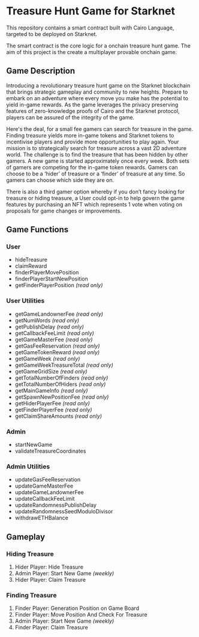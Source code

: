 # Treasure Hunt Game for Starknet

This repository contains a smart contract built with Cairo Language, targeted to be deployed on Starknet.

The smart contract is the core logic for a onchain treasure hunt game. The aim of this project is the create a multiplayer provable onchain game.



## Game Description

Introducing a revolutionary treasure hunt game on the Starknet blockchain that brings strategic gameplay and community to new heights. Prepare to embark on an adventure where every move you make has the potential to yield in-game rewards. As the game leverages the privacy preserving features of zero-knowledge proofs of Cairo and the Starknet protocol, players can be assured of the integrity of the game. 


Here's the deal, for a small fee gamers can search for treasure in the game. Finding treasure yields more in-game tokens and Starknet tokens to incentivise players and provide more opportunities to play again. Your mission is to strategically search for treasure across a vast 2D adventure world. The challenge is to find the treasure that has been hidden by other gamers. A new game is started approximately once every week. Both sets of gamers are competing for the in-game token rewards. Gamers can choose to be a ‘hider’ of treasure or a ‘finder’ of treasure at any time. So gamers can choose which side they are on. 


There is also a third gamer option whereby if you don’t fancy looking for treasure or hiding treasure, a User could opt-in to help govern the game features by purchasing an NFT which represents 1 vote when voting on proposals for game changes or improvements.




## Game Functions 

### User

- hideTreasure
- claimReward
- finderPlayerMovePosition
- finderPlayerStartNewPosition
- getFinderPlayerPosition *(read only)*

### User Utilities

- getGameLandownerFee *(read only)*
- getNumWords *(read only)*
- getPublishDelay *(read only)*
- getCallbackFeeLimit *(read only)*
- getGameMasterFee *(read only)*
- getGasFeeReservation *(read only)*
- getGameTokenReward *(read only)*
- getGameWeek *(read only)*
- getGameWeekTreasureTotal *(read only)*
- getGameGridSize *(read only)*
- getTotalNumberOfFinders *(read only)*
- getTotalNumberOfHiders *(read only)*
- getMainGameInfo *(read only)*
- getSpawnNewPositionFee *(read only)*
- getHiderPlayerFee *(read only)*
- getFinderPlayerFee *(read only)*
- getClaimShareAmounts *(read only)*

### Admin

- startNewGame
- validateTreasureCoordinates

### Admin Utilities

- updateGasFeeReservation
- updateGameMasterFee
- updateGameLandownerFee
- updateCallbackFeeLimit
- updateRandomnessPublishDelay
- updateRandomnessSeedModuloDivisor
- withdrawETHBalance




## Gameplay

### Hiding Treasure

1. Hider Player: Hide Treasure
2. Admin Player: Start New Game *(weekly)*
3. Hider Player: Claim Treasure

### Finding Treasure

1. Finder Player: Generation Position on Game Board
2. Finder Player: Move Position And Check For Treasure
3. Admin Player: Start New Game *(weekly)*
4. Finder Player: Claim Treasure